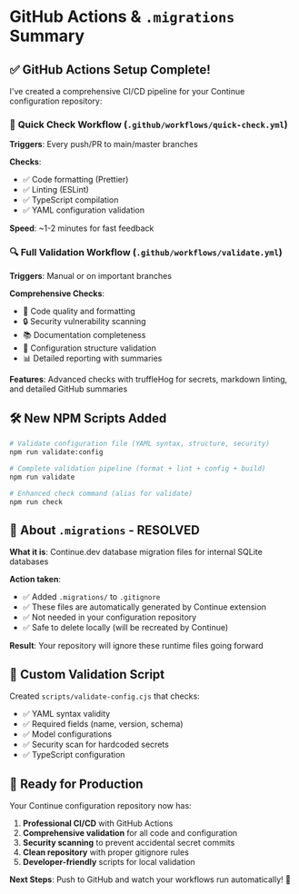 # GitHub Actions & `.migrations` Summary

## ✅ GitHub Actions Setup Complete!

I've created a comprehensive CI/CD pipeline for your Continue configuration repository:

### 🚀 **Quick Check Workflow** (`.github/workflows/quick-check.yml`)

**Triggers**: Every push/PR to main/master branches

**Checks**:

- ✅ Code formatting (Prettier)
- ✅ Linting (ESLint)
- ✅ TypeScript compilation
- ✅ YAML configuration validation

**Speed**: ~1-2 minutes for fast feedback

### 🔍 **Full Validation Workflow** (`.github/workflows/validate.yml`)

**Triggers**: Manual or on important branches

**Comprehensive Checks**:

- 🎨 Code quality and formatting
- 🔒 Security vulnerability scanning
- 📚 Documentation completeness
- 🧪 Configuration structure validation
- 📊 Detailed reporting with summaries

**Features**: Advanced checks with truffleHog for secrets, markdown linting, and detailed GitHub summaries

## 🛠️ **New NPM Scripts Added**

```bash
# Validate configuration file (YAML syntax, structure, security)
npm run validate:config

# Complete validation pipeline (format + lint + config + build)
npm run validate

# Enhanced check command (alias for validate)
npm run check
```

## 📁 **About `.migrations` - RESOLVED**

**What it is**: Continue.dev database migration files for internal SQLite databases

**Action taken**:

- ✅ Added `.migrations/` to `.gitignore`
- ✅ These files are automatically generated by Continue extension
- ✅ Not needed in your configuration repository
- ✅ Safe to delete locally (will be recreated by Continue)

**Result**: Your repository will ignore these runtime files going forward

## 🔧 **Custom Validation Script**

Created `scripts/validate-config.cjs` that checks:

- ✅ YAML syntax validity
- ✅ Required fields (name, version, schema)
- ✅ Model configurations
- ✅ Security scan for hardcoded secrets
- ✅ TypeScript configuration

## 🎯 **Ready for Production**

Your Continue configuration repository now has:

1. **Professional CI/CD** with GitHub Actions
2. **Comprehensive validation** for all code and configuration
3. **Security scanning** to prevent accidental secret commits
4. **Clean repository** with proper gitignore rules
5. **Developer-friendly** scripts for local validation

**Next Steps**: Push to GitHub and watch your workflows run automatically! 🚀
